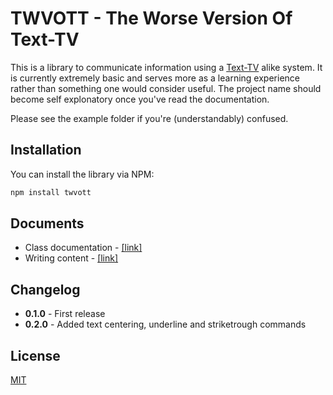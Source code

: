 # TWVOTT - The Worse Version Of Text-TV

This is a library to communicate information using a [Text-TV](https://www.svt.se/text-tv/100) alike system. It is currently extremely basic and serves more as a learning experience rather than something one would consider useful. The project name should become self explonatory once you've read the documentation.

Please see the example folder if you're (understandably) confused.

## Installation

You can install the library via NPM:

```bash
npm install twvott
```

## Documents

- Class documentation - [[link]](docs/docs.md)
- Writing content - [[link]](docs/writing.md)

## Changelog

- **0.1.0** - First release
- **0.2.0** - Added text centering, underline and striketrough commands

## License

[MIT](https://github.com/TheWilley/twvott/blob/main/LICENSE)
